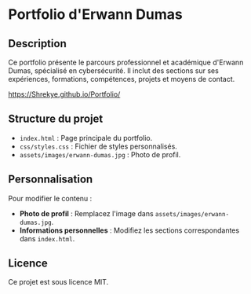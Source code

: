 # Portfolio d'Erwann Dumas

## Description

Ce portfolio présente le parcours professionnel et académique d'Erwann Dumas, spécialisé en cybersécurité. Il inclut des sections sur ses expériences, formations, compétences, projets et moyens de contact.

https://Shrekye.github.io/Portfolio/

## Structure du projet

- `index.html` : Page principale du portfolio.
- `css/styles.css` : Fichier de styles personnalisés.
- `assets/images/erwann-dumas.jpg` : Photo de profil.

## Personnalisation

Pour modifier le contenu :

- **Photo de profil** : Remplacez l'image dans `assets/images/erwann-dumas.jpg`.
- **Informations personnelles** : Modifiez les sections correspondantes dans `index.html`.

## Licence

Ce projet est sous licence MIT.
